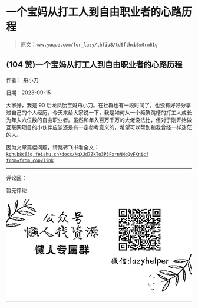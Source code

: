 # 一个宝妈从打工人到自由职业者的心路历程

> 原文：[`www.yuque.com/for_lazy/thfiu8/td6fthcb3m0rm61g`](https://www.yuque.com/for_lazy/thfiu8/td6fthcb3m0rm61g)

## (104 赞)一个宝妈从打工人到自由职业者的心路历程

作者： 舟小刀

日期：2023-09-15

大家好，我是 90 后龙凤胎宝妈舟小刀。在社群也有一段时间了，也没有好好分享过自己的个人经历。今天来给大家说一下，我是如何从一个频繁跳槽的打工人成长为年入六位数的自由职业者。虽然和年入百万千万的大佬没法比，但对于刚开始做互联网项目的小伙伴应该还是有一定参考意义的，希望可以帮到和我曾经一样迷茫的人。

因为文章篇幅问题，请跳转飞书看全文：[`kghub8c63q.feishu.cn/docx/NqXJd7ZkTo3P3FxrnNMcQvFXnic?from=from_copylink`](https://kghub8c63q.feishu.cn/docx/NqXJd7ZkTo3P3FxrnNMcQvFXnic?from=from_copylink)

* * *

评论区：

暂无评论

![](img/1c37d505930596d12a88ab23e11aa07a.png)

* * *